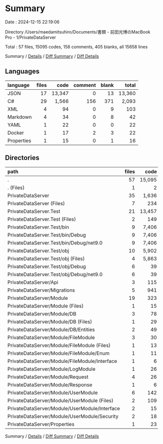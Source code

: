 # Summary

Date : 2024-12-15 22:19:06

Directory /Users/maedamitsuhiro/Documents/書類 - 前田光博のMacBook Pro - 1/PrivateDataServer

Total : 57 files,  15095 codes, 158 comments, 405 blanks, all 15658 lines

Summary / [Details](details.md) / [Diff Summary](diff.md) / [Diff Details](diff-details.md)

## Languages
| language | files | code | comment | blank | total |
| :--- | ---: | ---: | ---: | ---: | ---: |
| JSON | 17 | 13,347 | 0 | 13 | 13,360 |
| C# | 29 | 1,566 | 156 | 371 | 2,093 |
| XML | 4 | 94 | 0 | 9 | 103 |
| Markdown | 4 | 34 | 0 | 8 | 42 |
| YAML | 1 | 22 | 0 | 0 | 22 |
| Docker | 1 | 17 | 2 | 3 | 22 |
| Properties | 1 | 15 | 0 | 1 | 16 |

## Directories
| path | files | code | comment | blank | total |
| :--- | ---: | ---: | ---: | ---: | ---: |
| . | 57 | 15,095 | 158 | 405 | 15,658 |
| . (Files) | 1 | 2 | 0 | 2 | 4 |
| PrivateDataServer | 35 | 1,636 | 129 | 365 | 2,130 |
| PrivateDataServer (Files) | 7 | 234 | 10 | 28 | 272 |
| PrivateDataServer.Test | 21 | 13,457 | 29 | 38 | 13,524 |
| PrivateDataServer.Test (Files) | 2 | 149 | 18 | 24 | 191 |
| PrivateDataServer.Test/bin | 9 | 7,406 | 0 | 6 | 7,412 |
| PrivateDataServer.Test/bin/Debug | 9 | 7,406 | 0 | 6 | 7,412 |
| PrivateDataServer.Test/bin/Debug/net9.0 | 9 | 7,406 | 0 | 6 | 7,412 |
| PrivateDataServer.Test/obj | 10 | 5,902 | 11 | 8 | 5,921 |
| PrivateDataServer.Test/obj (Files) | 4 | 5,863 | 0 | 0 | 5,863 |
| PrivateDataServer.Test/obj/Debug | 6 | 39 | 11 | 8 | 58 |
| PrivateDataServer.Test/obj/Debug/net9.0 | 6 | 39 | 11 | 8 | 58 |
| PrivateDataServer/Api | 3 | 115 | 35 | 20 | 170 |
| PrivateDataServer/Migrations | 5 | 941 | 11 | 262 | 1,214 |
| PrivateDataServer/Module | 19 | 323 | 73 | 54 | 450 |
| PrivateDataServer/Module (Files) | 1 | 15 | 0 | 3 | 18 |
| PrivateDataServer/Module/DB | 3 | 78 | 8 | 17 | 103 |
| PrivateDataServer/Module/DB (Files) | 1 | 29 | 5 | 4 | 38 |
| PrivateDataServer/Module/DB/Entities | 2 | 49 | 3 | 13 | 65 |
| PrivateDataServer/Module/FileModule | 3 | 30 | 5 | 4 | 39 |
| PrivateDataServer/Module/FileModule (Files) | 1 | 13 | 0 | 1 | 14 |
| PrivateDataServer/Module/FileModule/Enum | 1 | 11 | 0 | 2 | 13 |
| PrivateDataServer/Module/FileModule/Interface | 1 | 6 | 5 | 1 | 12 |
| PrivateDataServer/Module/LogModule | 1 | 26 | 4 | 3 | 33 |
| PrivateDataServer/Module/Request | 4 | 26 | 35 | 3 | 64 |
| PrivateDataServer/Module/Response | 1 | 6 | 9 | 0 | 15 |
| PrivateDataServer/Module/UserModule | 6 | 142 | 12 | 24 | 178 |
| PrivateDataServer/Module/UserModule (Files) | 2 | 109 | 12 | 20 | 141 |
| PrivateDataServer/Module/UserModule/Interface | 2 | 15 | 0 | 2 | 17 |
| PrivateDataServer/Module/UserModule/Security | 2 | 18 | 0 | 2 | 20 |
| PrivateDataServer/Properties | 1 | 23 | 0 | 1 | 24 |

Summary / [Details](details.md) / [Diff Summary](diff.md) / [Diff Details](diff-details.md)